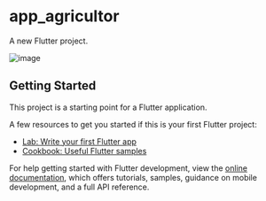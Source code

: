 # app_agricultor

A new Flutter project.

![image](https://user-images.githubusercontent.com/20521609/173238356-4e66a4cf-b522-4458-a7da-9c71c16205d8.png)


## Getting Started

This project is a starting point for a Flutter application.

A few resources to get you started if this is your first Flutter project:

- [Lab: Write your first Flutter app](https://docs.flutter.dev/get-started/codelab)
- [Cookbook: Useful Flutter samples](https://docs.flutter.dev/cookbook)

For help getting started with Flutter development, view the
[online documentation](https://docs.flutter.dev/), which offers tutorials,
samples, guidance on mobile development, and a full API reference.
